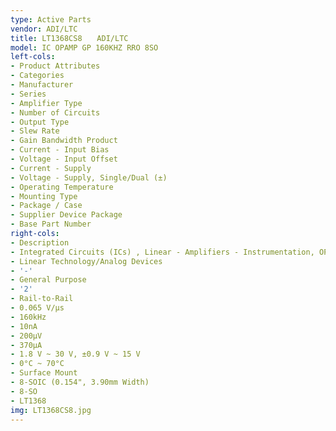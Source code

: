 ```yaml
---
type: Active Parts
vendor: ADI/LTC
title: LT1368CS8　　ADI/LTC
model: IC OPAMP GP 160KHZ RRO 8SO
left-cols:
- Product Attributes
- Categories
- Manufacturer
- Series
- Amplifier Type
- Number of Circuits
- Output Type
- Slew Rate
- Gain Bandwidth Product
- Current - Input Bias
- Voltage - Input Offset
- Current - Supply
- Voltage - Supply, Single/Dual (±)
- Operating Temperature
- Mounting Type
- Package / Case
- Supplier Device Package
- Base Part Number
right-cols:
- Description
- Integrated Circuits (ICs) , Linear - Amplifiers - Instrumentation, OP Amps, Buffer Amps
- Linear Technology/Analog Devices
- '-'
- General Purpose
- '2'
- Rail-to-Rail
- 0.065 V/µs
- 160kHz
- 10nA
- 200µV
- 370µA
- 1.8 V ~ 30 V, ±0.9 V ~ 15 V
- 0°C ~ 70°C
- Surface Mount
- 8-SOIC (0.154", 3.90mm Width)
- 8-SO
- LT1368
img: LT1368CS8.jpg
---
```

